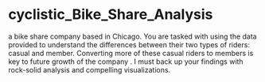 # cyclistic_Bike_Share_Analysis
a bike share company based in Chicago. You are tasked with using the data provided to understand the differences between their two types of riders: casual and member. Converting more of these casual riders to members is key to future growth of the company . I must back up your findings with rock-solid analysis and compelling visualizations.
